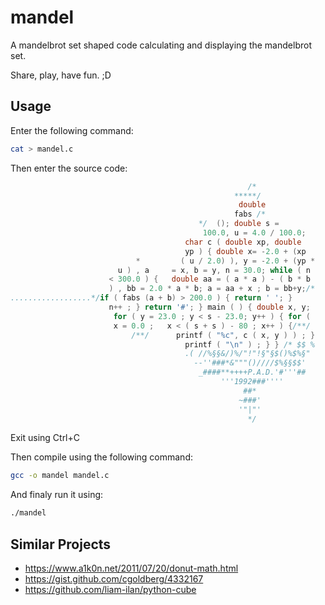 # mandel
A mandelbrot set shaped code calculating and displaying the mandelbrot set.

Share, play, have fun. ;D

## Usage
Enter the following command:

```sh
cat > mandel.c
```

Then enter the source code:

```c
                                                     /*
                                                  *****/
                                                   double
                                                  fabs /*
                                          */  (); double s =
                                           100.0, u = 4.0 / 100.0;
                                       char c ( double xp, double
                                       yp ) { double x= -2.0 + (xp
                            *         ( u / 2.0) ), y = -2.0 + (yp *
                        u ) , a     = x, b = y, n = 30.0; while ( n
                      < 300.0 ) {   double aa = ( a * a ) - ( b * b
                      ) , bb = 2.0 * a * b; a = aa + x ; b = bb+y;/*
..................*/if ( fabs (a + b) > 200.0 ) { return ' '; }
                      n++ ; } return '#'; } main ( ) { double x, y;
                       for ( y = 23.0 ; y < s - 23.0; y++ ) { for (
                       x = 0.0 ;   x < ( s + s ) - 80 ; x++ ) {/**/
                           /**/      printf ( "%c", c ( x, y ) ) ; }
                                       printf ( "\n" ) ; } } /* $$ %
                                       .( //%§§&/)%/"!"!§"§$()%$%§"
                                         --''###*&"""()////$%§§$$'
                                          _####**++++P.A.D.'#'''##
                                               '''1992###''''
                                                    ##*
                                                   ~###'
                                                   '"|"'
                                                     */
```

Exit using Ctrl+C

Then compile using the following command:

```sh
gcc -o mandel mandel.c
```

And finaly run it using:

```sh
./mandel
```

## Similar Projects
 - https://www.a1k0n.net/2011/07/20/donut-math.html
 - https://gist.github.com/cgoldberg/4332167
 - https://github.com/liam-ilan/python-cube
